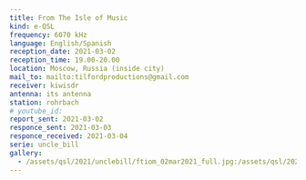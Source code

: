 ```yaml
---
title: From The Isle of Music
kind: e-QSL
frequency: 6070 kHz
language: English/Spanish
reception_date: 2021-03-02
reception_time: 19.00-20.00
location: Moscow, Russia (inside city)
mail_to: mailto:tilfordproductions@gmail.com
receiver: kiwisdr
antenna: its antenna
station: rohrbach
# youtube_id:  
report_sent: 2021-03-02
responce_sent: 2021-03-03
responce_received: 2021-03-04
serie: uncle_bill
gallery:
  - /assets/qsl/2021/unclebill/ftiom_02mar2021_full.jpg:/assets/qsl/2021/unclebill/ftiom_02mar2021_small.jpg
---
```

